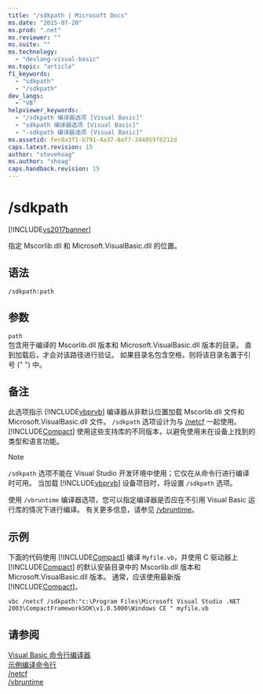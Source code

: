 ```yaml
---
title: "/sdkpath | Microsoft Docs"
ms.date: "2015-07-20"
ms.prod: ".net"
ms.reviewer: ""
ms.suite: ""
ms.technology: 
  - "devlang-visual-basic"
ms.topic: "article"
f1_keywords: 
  - "sdkpath"
  - "/sdkpath"
dev_langs: 
  - "VB"
helpviewer_keywords: 
  - "/sdkpath 编译器选项 [Visual Basic]"
  - "sdkpath 编译器选项 [Visual Basic]"
  - "-sdkpath 编译器选项 [Visual Basic]"
ms.assetid: fec8a3f1-b791-4a37-8af7-344859f8212d
caps.latest.revision: 15
author: "stevehoag"
ms.author: "shoag"
caps.handback.revision: 15
---
```

# /sdkpath
[!INCLUDE[vs2017banner](../../../visual-basic/includes/vs2017banner.md)]

指定 Mscorlib.dll 和 Microsoft.VisualBasic.dll 的位置。  
  
## 语法  
  
```  
/sdkpath:path  
```  
  
## 参数  
 `path`  
 包含用于编译的 Mscorlib.dll 版本和 Microsoft.VisualBasic.dll 版本的目录。  直到加载后，才会对该路径进行验证。  如果目录名包含空格，则将该目录名置于引号 \(" "\) 中。  
  
## 备注  
 此选项指示 [!INCLUDE[vbprvb](../../../csharp/programming-guide/concepts/linq/includes/vbprvb-md.md)] 编译器从非默认位置加载 Mscorlib.dll 文件和 Microsoft.VisualBasic.dll 文件。  `/sdkpath`  选项设计为与 [\/netcf](../../../visual-basic/reference/command-line-compiler/netcf.md) 一起使用。  [!INCLUDE[Compact](../../../visual-basic/reference/command-line-compiler/includes/compact-md.md)] 使用这些支持库的不同版本，以避免使用未在设备上找到的类型和语言功能。  
  
> [!NOTE]
>  `/sdkpath` 选项不能在 Visual Studio 开发环境中使用；它仅在从命令行进行编译时可用。  当加载 [!INCLUDE[vbprvb](../../../csharp/programming-guide/concepts/linq/includes/vbprvb-md.md)] 设备项目时，将设置 `/sdkpath` 选项。  
  
 使用 `/vbruntime` 编译器选项，您可以指定编译器是否应在不引用 Visual Basic 运行库的情况下进行编译。  有关更多信息，请参见 [\/vbruntime](../../../visual-basic/reference/command-line-compiler/vbruntime.md)。  
  
## 示例  
 下面的代码使用 [!INCLUDE[Compact](../../../visual-basic/reference/command-line-compiler/includes/compact-md.md)] 编译 `Myfile.vb`，并使用 C 驱动器上 [!INCLUDE[Compact](../../../visual-basic/reference/command-line-compiler/includes/compact-md.md)] 的默认安装目录中的 Mscorlib.dll 版本和 Microsoft.VisualBasic.dll 版本。  通常，应该使用最新版 [!INCLUDE[Compact](../../../visual-basic/reference/command-line-compiler/includes/compact-md.md)]。  
  
```  
vbc /netcf /sdkpath:"c:\Program Files\Microsoft Visual Studio .NET 2003\CompactFrameworkSDK\v1.0.5000\Windows CE " myfile.vb  
```  
  
## 请参阅  
 [Visual Basic 命令行编译器](../../../visual-basic/reference/command-line-compiler/index.md)   
 [示例编译命令行](../../../visual-basic/reference/command-line-compiler/sample-compilation-command-lines.md)   
 [\/netcf](../../../visual-basic/reference/command-line-compiler/netcf.md)   
 [\/vbruntime](../../../visual-basic/reference/command-line-compiler/vbruntime.md)